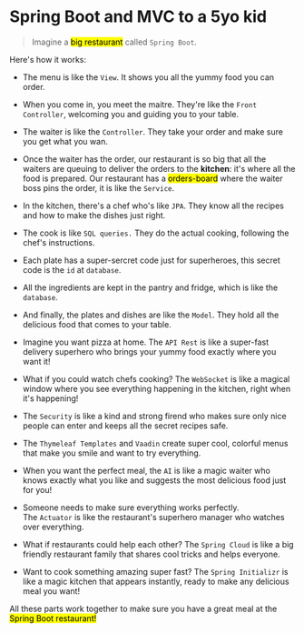 # Spring Boot and MVC to a 5yo kid

> Imagine a <mark>big restaurant</mark> called `Spring Boot`. 

Here's how it works:

- The menu is like the `View`. It shows you all the yummy food you can order.

- When you come in, you meet the maitre. They're like the `Front Controller`, welcoming you and guiding you to your table.

- The waiter is like the `Controller`. They take your order and make sure you get what you wan.

- Once the waiter has the order,  our restaurant is so big that all the waiters are queuing to deliver the orders to the **kitchen**: it's where all the food is prepared. Our restaurant has a <mark>orders-board</mark> where the waiter boss pins the order, it is like the `Service`.  

- In the kitchen, there's a chef who's like `JPA`. They know all the recipes and how to make the dishes just right.

- The cook is like `SQL queries.` They do the actual cooking, following the chef's instructions.

- Each plate has a super-sercret code just for superheroes, this secret code is the `id` at `database`.

- All the ingredients are kept in the pantry and fridge, which is like the `database`.

- And finally, the plates and dishes are like the `Model`. They hold all the delicious food that comes to your table.

- Imagine you want pizza at home. The `API Rest` is like a super-fast delivery superhero who brings your yummy food exactly where you want it!

- What if you could watch chefs cooking? The `WebSocket` is like a magical window where you see everything happening in the kitchen, right when it's happening!

- The `Security` is like a kind and strong firend who makes sure only nice people can enter and keeps all the secret recipes safe.

- The `Thymeleaf Templates` and `Vaadin` create super cool, colorful menus that make you smile and want to try everything.

- When you want the perfect meal, the `AI` is like a magic waiter who knows exactly what you like and suggests the most delicious food just for you!

- Someone needs to make sure everything works perfectly. The `Actuator` is like the restaurant's superhero manager who watches over everything.

- What if restaurants could help each other? The `Spring Cloud` is like a big friendly restaurant family that shares cool tricks and helps everyone.

- Want to cook something amazing super fast? The `Spring Initializr` is like a magic kitchen that appears instantly, ready to make any delicious meal you want!

All these parts work together to make sure you have a great meal at the <mark>Spring Boot restaurant!</mark>
